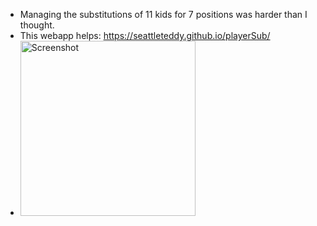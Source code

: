 - Managing the substitutions of 11 kids for 7 positions was harder than I thought.
- This webapp helps: https://seattleteddy.github.io/playerSub/
- <img src="https://github.com/user-attachments/assets/be1ed5df-bbf1-4051-a769-a288f4ff07ba" alt="Screenshot" width="280px">
